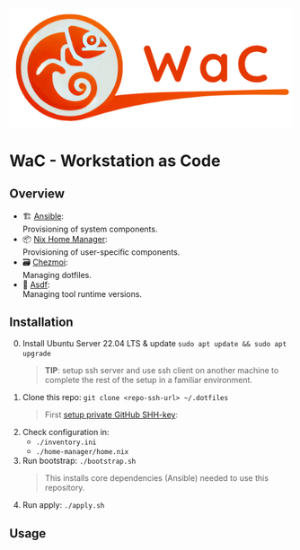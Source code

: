 ![WaC](logo.png)

# WaC - Workstation as Code

## Overview

- 🏗️ [Ansible](https://docs.ansible.com/ansible/latest/):  
   Provisioning of system components.
- 📦 [Nix Home Manager](https://nixos.wiki/wiki/Home_Manager):  
   Provisioning of user-specific components.
- 🗃️ [Chezmoi](https://www.chezmoi.io/):  
   Managing dotfiles.
- 🔧 [Asdf](https://asdf-vm.com/):  
   Managing tool runtime versions.

## Installation
0. Install Ubuntu Server 22.04 LTS & update `sudo apt update && sudo apt upgrade`
   > **TIP**: setup ssh server and use ssh client on another machine to complete the rest of the setup in a familiar environment.
1. Clone this repo: `git clone <repo-ssh-url> ~/.dotfiles`  
   > First [setup private GitHub SHH-key](https://docs.github.com/en/authentication/connecting-to-github-with-ssh/generating-a-new-ssh-key-and-adding-it-to-the-ssh-agent?platform=linux#generating-a-new-ssh-key):
2. Check configuration in:
   - `./inventory.ini`
   - `./home-manager/home.nix`
3. Run bootstrap: `./bootstrap.sh`
   > This installs core dependencies (Ansible) needed to use this repository.
4. Run apply: `./apply.sh`

## Usage